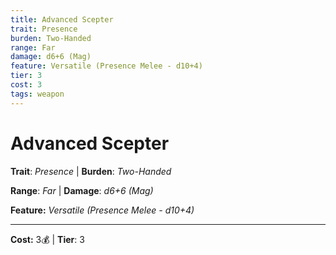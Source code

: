 ```yaml
---
title: Advanced Scepter
trait: Presence
burden: Two-Handed
range: Far
damage: d6+6 (Mag)
feature: Versatile (Presence Melee - d10+4)
tier: 3
cost: 3
tags: weapon
---
```

# Advanced Scepter

**Trait**: _Presence_ | **Burden**: _Two-Handed_

**Range**: _Far_ | **Damage**: _d6+6 (Mag)_

**Feature:** _Versatile (Presence Melee - d10+4)_

___
**Cost:** 3💰 | **Tier**: 3
